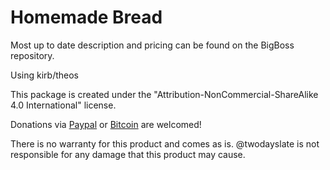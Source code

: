 # Homemade Bread

Most up to date description and pricing can be found on the BigBoss repository.

Using kirb/theos

This package is created under the "Attribution-NonCommercial-ShareAlike 4.0 International" license.

Donations via [Paypal](https://www.paypal.com/cgi-bin/webscr?cmd=_s-xclick&hosted_button_id=2R9WDZCE7CPZ8) or [Bitcoin](https://coinbase.com/checkouts/59ead722b181591150e7de4ed6769cb4) are welcomed!

There is no warranty for this product and comes as is. @twodayslate is not responsible for any damage that this product may cause.